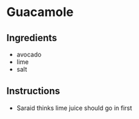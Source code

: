 # Guacamole

## Ingredients

* avocado
* lime
* salt


## Instructions
- Saraid thinks lime juice should go in first


